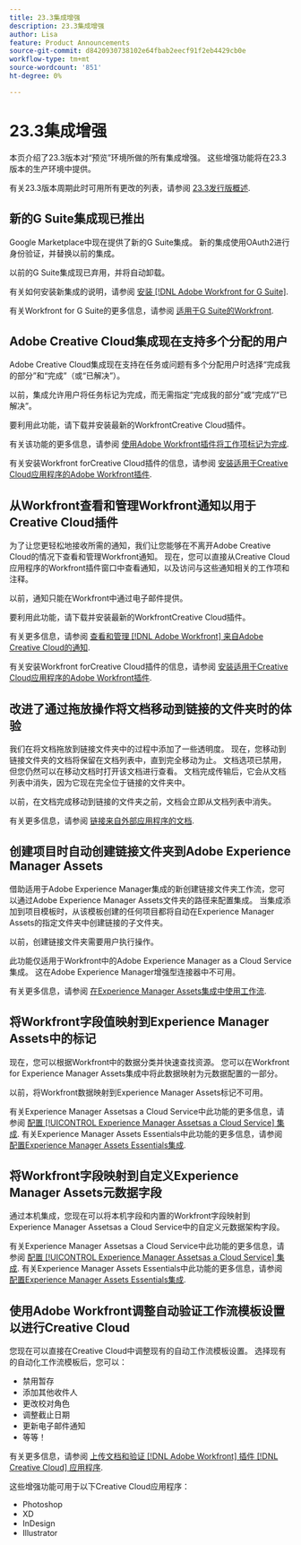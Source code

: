 ```yaml
---
title: 23.3集成增强
description: 23.3集成增强
author: Lisa
feature: Product Announcements
source-git-commit: d8420930738102e64fbab2eecf91f2eb4429cb0e
workflow-type: tm+mt
source-wordcount: '851'
ht-degree: 0%

---
```


# 23.3集成增强

本页介绍了23.3版本对“预览”环境所做的所有集成增强。 这些增强功能将在23.3版本的生产环境中提供。

有关23.3版本周期此时可用所有更改的列表，请参阅 [23.3发行版概述](/help/quicksilver/product-announcements/product-releases/23.3-release-activity/23-3-release-overview.md).

## 新的G Suite集成现已推出

Google Marketplace中现在提供了新的G Suite集成。 新的集成使用OAuth2进行身份验证，并替换以前的集成。

以前的G Suite集成现已弃用，并将自动卸载。

有关如何安装新集成的说明，请参阅 [安装 [!DNL Adobe Workfront for G Suite]](/help/quicksilver/workfront-integrations-and-apps/workfront-for-g-suite/install-workfront-for-gsuite.md).

有关Workfront for G Suite的更多信息，请参阅 [适用于G Suite的Workfront](/help/quicksilver/workfront-integrations-and-apps/workfront-for-g-suite/workfront-for-gsuite.md).

## Adobe Creative Cloud集成现在支持多个分配的用户

Adobe Creative Cloud集成现在支持在任务或问题有多个分配用户时选择“完成我的部分”和“完成”（或“已解决”）。

以前，集成允许用户将任务标记为完成，而无需指定“完成我的部分”或“完成”/“已解决”。

要利用此功能，请下载并安装最新的WorkfrontCreative Cloud插件。

有关该功能的更多信息，请参阅 [使用Adobe Workfront插件将工作项标记为完成](/help/quicksilver/workfront-integrations-and-apps/adobe-workfront-for-creative-cloud/wf-cc-complete.md).

有关安装Workfront forCreative Cloud插件的信息，请参阅 [安装适用于Creative Cloud应用程序的Adobe Workfront插件](/help/quicksilver/workfront-integrations-and-apps/adobe-workfront-for-creative-cloud/wf-cc-install-toc.md).

## 从Workfront查看和管理Workfront通知以用于Creative Cloud插件

为了让您更轻松地接收所需的通知，我们让您能够在不离开Adobe Creative Cloud的情况下查看和管理Workfront通知。 现在，您可以直接从Creative Cloud应用程序的Workfront插件窗口中查看通知，以及访问与这些通知相关的工作项和注释。

以前，通知只能在Workfront中通过电子邮件提供。

要利用此功能，请下载并安装最新的WorkfrontCreative Cloud插件。

有关更多信息，请参阅 [查看和管理 [!DNL Adobe Workfront] 来自Adobe Creative Cloud的通知](/help/quicksilver/workfront-integrations-and-apps/adobe-workfront-for-creative-cloud/wf-cc-notifications.md).

有关安装Workfront forCreative Cloud插件的信息，请参阅 [安装适用于Creative Cloud应用程序的Adobe Workfront插件](/help/quicksilver/workfront-integrations-and-apps/adobe-workfront-for-creative-cloud/wf-cc-install-toc.md).

## 改进了通过拖放操作将文档移动到链接的文件夹时的体验

我们在将文档拖放到链接文件夹中的过程中添加了一些透明度。 现在，您移动到链接文件夹的文档将保留在文档列表中，直到完全移动为止。 文档选项已禁用，但您仍然可以在移动文档时打开该文档进行查看。 文档完成传输后，它会从文档列表中消失，因为它现在完全位于链接的文件夹中。

以前，在文档完成移动到链接的文件夹之前，文档会立即从文档列表中消失。

有关更多信息，请参阅 [链接来自外部应用程序的文档](/help/quicksilver/documents/adding-documents-to-workfront/link-documents-from-external-apps.md).

## 创建项目时自动创建链接文件夹到Adobe Experience Manager Assets

借助适用于Adobe Experience Manager集成的新创建链接文件夹工作流，您可以通过Adobe Experience Manager Assets文件夹的路径来配置集成。 当集成添加到项目模板时，从该模板创建的任何项目都将自动在Experience Manager Assets的指定文件夹中创建链接的子文件夹。

以前，创建链接文件夹需要用户执行操作。

此功能仅适用于Workfront中的Adobe Experience Manager as a Cloud Service集成。 这在Adobe Experience Manager增强型连接器中不可用。

有关更多信息，请参阅 [在Experience Manager Assets集成中使用工作流](/help/quicksilver/documents/adobe-workfront-for-experience-manager-assets-essentials/use-aem-workflows.md).

## 将Workfront字段值映射到Experience Manager Assets中的标记

现在，您可以根据Workfront中的数据分类并快速查找资源。 您可以在Workfront for Experience Manager Assets集成中将此数据映射为元数据配置的一部分。

以前，将Workfront数据映射到Experience Manager Assets标记不可用。

有关Experience Manager Assetsas a Cloud Service中此功能的更多信息，请参阅 [配置 [!UICONTROL Experience Manager Assetsas a Cloud Service] 集成](/help/quicksilver/administration-and-setup/configure-integrations/configure-aacs-integration.md).
有关Experience Manager Assets Essentials中此功能的更多信息，请参阅 [配置Experience Manager Assets Essentials集成](/help/quicksilver/documents/adobe-workfront-for-experience-manager-assets-essentials/setup-asset-essentials.md).

## 将Workfront字段映射到自定义Experience Manager Assets元数据字段

通过本机集成，您现在可以将本机字段和内置的Workfront字段映射到Experience Manager Assetsas a Cloud Service中的自定义元数据架构字段。

有关Experience Manager Assetsas a Cloud Service中此功能的更多信息，请参阅 [配置 [!UICONTROL Experience Manager Assetsas a Cloud Service] 集成](/help/quicksilver/administration-and-setup/configure-integrations/configure-aacs-integration.md).
有关Experience Manager Assets Essentials中此功能的更多信息，请参阅 [配置Experience Manager Assets Essentials集成](/help/quicksilver/documents/adobe-workfront-for-experience-manager-assets-essentials/setup-asset-essentials.md).

## 使用Adobe Workfront调整自动验证工作流模板设置以进行Creative Cloud

您现在可以直接在Creative Cloud中调整现有的自动工作流模板设置。 选择现有的自动化工作流模板后，您可以：

* 禁用暂存
* 添加其他收件人
* 更改校对角色
* 调整截止日期
* 更新电子邮件通知
* 等等！

有关更多信息，请参阅 [上传文档和验证 [!DNL Adobe Workfront] 插件 [!DNL Creative Cloud] 应用程序](/help/quicksilver/workfront-integrations-and-apps/adobe-workfront-for-creative-cloud/wf-cc-docs-proofs-toc.md).

这些增强功能可用于以下Creative Cloud应用程序：

* Photoshop
* XD
* InDesign
* Illustrator
